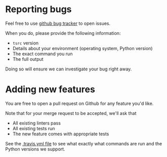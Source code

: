 # Reporting bugs

Feel free to use [github bug tracker](https://github.com/TankerApp/tsrc/issues) to open issues.

When you do, please provide the following information:

* `tsrc` version
* Details about your environment (operating system, Python version)
* The exact command you run
* The full output

Doing so will ensure we can investigate your bug right away.

# Adding new features

You are free to open a pull request on Github for any feature you'd like.

Note that for your merge request to be accepted, we'll ask that

* All existing linters pass
* All existing tests run
* The new feature comes with appropriate tests

See the [.travis.yml file](https://github.com/TankerApp/tsrc/blob/master/.travis.yml)
to see what exactly what commands are run and the Python versions we
support.

